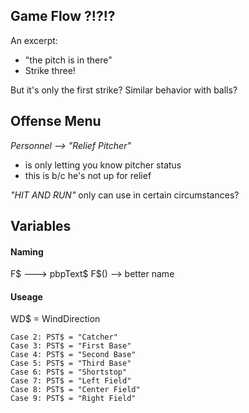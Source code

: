 
## Game Flow ?!?!? ##

An excerpt:
- "the pitch is in there"
- Strike three!

But it's only the first strike?
Similar behavior with balls?


## Offense Menu ##
	
*Personnel --> "Relief Pitcher"*
- is only letting you know pitcher status 
- this is b/c he's not up for relief

*"HIT AND RUN"*
only can use in certain circumstances?


## Variables ##

#### Naming ####

F$ ---> pbpText$
F$() --> better name


#### Useage ####

WD$ = WindDirection

    Case 2: PST$ = "Catcher"
    Case 3: PST$ = "First Base"
    Case 4: PST$ = "Second Base"
    Case 5: PST$ = "Third Base"
    Case 6: PST$ = "Shortstop"
    Case 7: PST$ = "Left Field"
    Case 8: PST$ = "Center Field"
    Case 9: PST$ = "Right Field"
